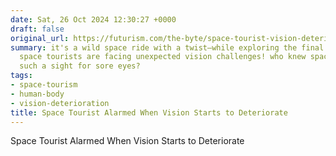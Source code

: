 ```yaml
---
date: Sat, 26 Oct 2024 12:30:27 +0000
draft: false
original_url: https://futurism.com/the-byte/space-tourist-vision-deteriorate
summary: it's a wild space ride with a twist—while exploring the final frontier, some
  space tourists are facing unexpected vision challenges! who knew space could be
  such a sight for sore eyes?
tags:
- space-tourism
- human-body
- vision-deterioration
title: Space Tourist Alarmed When Vision Starts to Deteriorate
---
```


Space Tourist Alarmed When Vision Starts to Deteriorate